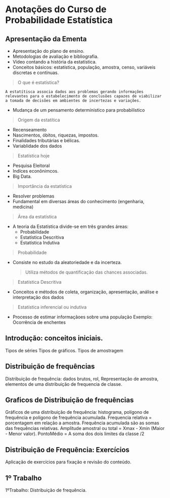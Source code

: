 # Anotações do Curso de Probabilidade Estatística

## Apresentação da Ementa
* Apresentação do plano de ensino.
* Metodologias de avaliação e bibliografia.
* Vídeo contando a história da estatística.
* Conceitos básicos: estatística, população, amostra, censo, variáveis discretas e contínuas.
> O que é estatística?

``A estatítisca associa dados aos problemas gerando informações relevantes para o estabelecimento de conclusões capazes de viabilizar a tomada de decisões em ambientes de incertezas e variações.``
* Mudança de um pensamento determínistico para probabilistico

> Origem da estatítica
* Recenseamento
* Nascimentos, óbitos, riquezas, impostos.
* Finalidades tributárias e bélicas.
* Variablidade dos dados

> Estatística hoje
* Pesquisa Eleitoral
* Indíces econônimcos.
* Big Data.

> Importância da estatística
* Resolver problemas
* Fundamental em diversas áreas do conhecimento (engenharia, medicina)

> Área da estatística
* A teoria da Estatística divide-se em três grandes áreas:
  * Probabilidade
  * Estatística Descritiva
  * Estatística Indutiva

> Probabilidade 
* Consiste no estudo da aleatoriedade e da incerteza.
  > Utiliza métodos de quantificação das chances associadas.

> Estatística Descritiva
* Conceitos e métodos de coleta, organização, apresentação, análise e interpretação dos dados

> Estatística inferencial ou indutiva
* Processo de estimar informaçãoes sobre uma população
Exemplo: Ocorrência de enchentes

>




## Introdução: conceitos iniciais.
Tipos de séries
Tipos de gráficos.
Tipos de amostragem

## Distribuição de frequências
Distribuição de frequência: dados brutos, rol, Representação de amostra, elementos de uma distribuição de frequencia de classe.

## Graficos de Distribuição de frequências
Gráficos de uma distribuição de frequência: histograma, polígono de frequência e polígono de frequência acumulada.
Frequencia relativa = porcentagem em relação a amostra.
Frequência acumulada são as somas das frequências relativas.
Amplitude amostral ou total = Xmax - Xmin (Maior - Menor valor).
PontoMédio = A soma dos dois limites da classe /2

## Distribuição de Frequência: Exercícios
Aplicação de exercícios para fixação e revisão do conteúdo.

## 1º Trabalho
1ºTrabalho: Distribuição de frequência.
